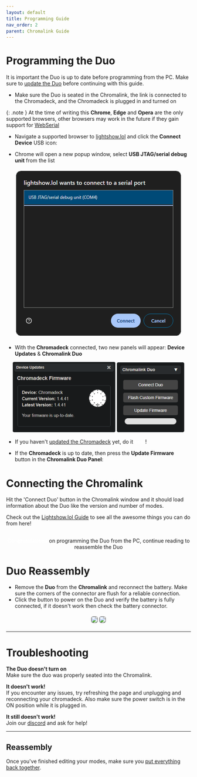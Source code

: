 ```yaml
---
layout: default
title: Programming Guide
nav_order: 2
parent: Chromalink Guide
---
```


# Programming the Duo

It is important the Duo is up to date before programming from the PC. Make sure to [update the Duo](duo_upgrade_guide.html) before continuing with this guide.

 - Make sure the Duo is seated in the Chromalink, the link is connected to the Chromadeck, and the Chromadeck is plugged in and turned on

{: .note }
At the time of writing this **Chrome**, **Edge** and **Opera** are the only supported browsers, other browsers may work in the future if they gain support for <a href="https://developer.mozilla.org/en-US/docs/Web/API/Web_Serial_API#browser_compatibility">WebSerial</a>

 - Navigate a supported browser to [lightshow.lol](https://lightshow.lol) and click the **Connect Device** USB icon:

 - Chrome will open a new popup window, select **USB JTAG/serial debug unit** from the list

<div style="text-align: center; margin: 20px">
  <img src="assets/images/connect-chromadeck-serialport.png">
</div>

 - With the **Chromadeck** connected, two new panels will appear: **Device Updates** & **Chromalink Duo**

<div style="text-align: center; margin: 5px"> 
  <img style="max-width:280px;" src="assets/images/lightshow-lol-chromadeck-update-done.png">
  <img style="max-width:260px;max-height:190px;" src="assets/images/lightshow-lol-chromalink-duo-basic.png">
</div>

 - If you haven't <a href="chromadeck_upgrade_guide.html">updated the Chromadeck</a> yet, do it <b style="color:white;">now</b>!
 
 - If the **Chromadeck** is up to date, then press the **Update Firmware** button in the **Chromalink Duo Panel**:

# Connecting the Chromalink

Hit the 'Connect Duo' button in the Chromalink window and it should load information about the Duo like the version and number of modes.


Check out the [Lightshow.lol Guide](lightshow_lol.html) to see all the awesome things you can do from here!

<div style="text-align: center; margin-top: 30px;">
  <p><b style="color: white;">Congratulations</b> on programming the Duo from the PC, continue reading to reassemble the Duo</p>
</div>

# Duo Reassembly

- Remove the **Duo** from the **Chromalink** and reconnect the battery. Make sure the corners of the connector are flush for a reliable connection.
- Click the button to power on the Duo and verify the battery is fully connected, if it doesn't work then check the battery connector.

<div style="text-align: center; margin: 20px">
  <img style="max-width:260px;border-radius:5px;border:1px solid gray;" src="assets/images/duo-battery-connect.gif">
  <img style="max-width:260px;border-radius:5px;border:1px solid gray;" src="assets/images/duo-case-insertion.gif">
</div>

---

# Troubleshooting

**The Duo doesn't turn on**  
Make sure the duo was properly seated into the Chromalink.

**It doesn't work!**  
If you encounter any issues, try refreshing the page and unplugging and reconnecting your chromadeck. Also make sure the power switch is in the ON position while it is plugged in.

**It still doesn't work!**  
Join our [discord](https://discord.gg/4R9at8S8Sn) and ask for help!

---

## Reassembly
Once you've finished editing your modes, make sure you [put everything back together](duo_reassembly_guide.html).

